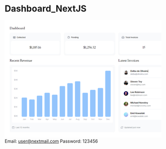 # Dashboard_NextJS
![Image](https://github.com/IrinaWorkspace/Dashboard_NextJS/blob/main/04_big.jpg)
Email: user@nextmail.com
Password: 123456
